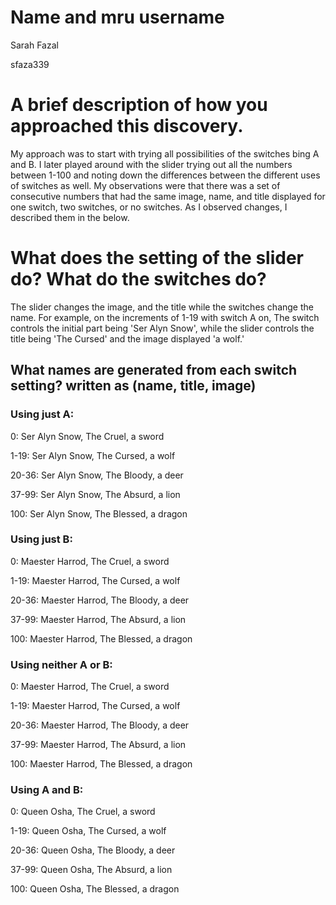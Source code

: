 # Name and mru username

Sarah Fazal

sfaza339

# A brief description of how you approached this discovery.

My approach was to start with trying all possibilities of the switches bing A and B. I later played around with the slider trying out all the numbers between 1-100 and noting down the differences between the different uses of switches as well. My observations were that there was a set of consecutive numbers that had the same image, name, and title displayed for one switch, two switches, or no switches. As I observed changes, I described them in the below. 

# What does the setting of the slider do? What do the switches do? 

The slider changes the image, and the title while the switches change the name. For example, on the increments of 1-19 with switch A on, The switch controls the initial part being 'Ser Alyn Snow', while the slider controls the title being 'The Cursed' and the image displayed 'a wolf.' 

## What names are generated from each switch setting? written as (name, title, image)

### Using just A:

0: Ser Alyn Snow, The Cruel, a sword

1-19: Ser Alyn Snow, The Cursed, a wolf

20-36: Ser Alyn Snow, The Bloody, a deer

37-99: Ser Alyn Snow, The Absurd, a lion

100: Ser Alyn Snow, The Blessed, a dragon

### Using just B:

0: Maester Harrod, The Cruel, a sword

1-19: Maester Harrod, The Cursed, a wolf

20-36: Maester Harrod, The Bloody, a deer

37-99: Maester Harrod, The Absurd, a lion

100: Maester Harrod, The Blessed, a dragon

### Using neither A or B:

0: Maester Harrod, The Cruel, a sword

1-19: Maester Harrod, The Cursed, a wolf

20-36: Maester Harrod, The Bloody, a deer

37-99: Maester Harrod, The Absurd, a lion

100: Maester Harrod, The Blessed, a dragon

### Using A and B:

0: Queen Osha, The Cruel, a sword

1-19: Queen Osha, The Cursed, a wolf

20-36: Queen Osha, The Bloody, a deer

37-99: Queen Osha, The Absurd, a lion

100: Queen Osha, The Blessed, a dragon



